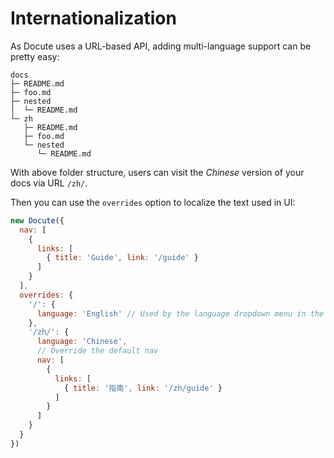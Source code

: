 # Internationalization

As Docute uses a URL-based API, adding multi-language support can be pretty easy:

```
docs
├─ README.md
├─ foo.md
├─ nested
│  └─ README.md
└─ zh
   ├─ README.md
   ├─ foo.md
   └─ nested
      └─ README.md
```

With above folder structure, users can visit the *Chinese* version of your docs via URL `/zh/`.

Then you can use the `overrides` option to localize the text used in UI:

```js
new Docute({
  nav: [
    {
      links: [
        { title: 'Guide', link: '/guide' }
      ]
    }
  ],
  overrides: {
    '/': {
      language: 'English' // Used by the language dropdown menu in the sidebar
    },
    '/zh/': {
      language: 'Chinese',
      // Override the default nav
      nav: [
        {
          links: [
            { title: '指南', link: '/zh/guide' }
          ]
        }
      ]
    }
  }
})
```
